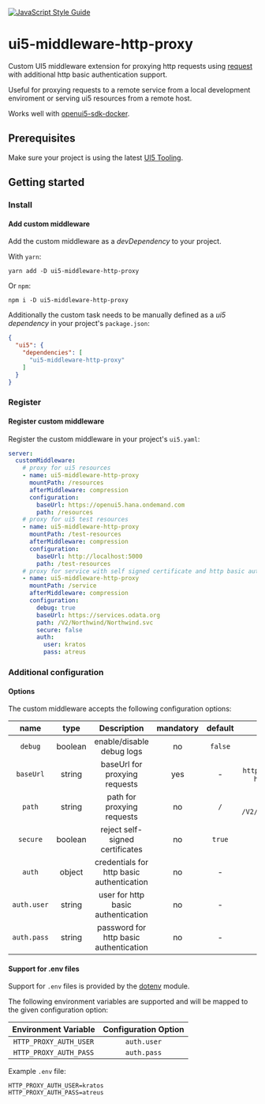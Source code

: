 [![JavaScript Style Guide](https://img.shields.io/badge/code_style-standard-brightgreen.svg)](https://standardjs.com)

# ui5-middleware-http-proxy

Custom UI5 middleware extension for proxying http requests using [request](https://github.com/request/request)
with additional http basic authentication support.

Useful for proxying requests to a remote service from a local development enviroment or serving ui5 resources from a remote host.

Works well with [openui5-sdk-docker](https://github.com/pwasem/openui5-sdk-docker).

## Prerequisites

Make sure your project is using the latest [UI5 Tooling](https://sap.github.io/ui5-tooling/pages/GettingStarted/).

## Getting started

### Install

#### Add custom middleware

Add the custom middleware as a _devDependency_ to your project.

With `yarn`:

```shell
yarn add -D ui5-middleware-http-proxy
```

Or `npm`:

```shell
npm i -D ui5-middleware-http-proxy
```

Additionally the custom task needs to be manually defined as a _ui5 dependency_ in your project's `package.json`:

```json
{
  "ui5": {
    "dependencies": [
      "ui5-middleware-http-proxy"
    ]
  }
}
```

### Register

#### Register custom middleware

Register the custom middleware in your project's `ui5.yaml`:

```yaml
server:
  customMiddleware:
    # proxy for ui5 resources
    - name: ui5-middleware-http-proxy
      mountPath: /resources
      afterMiddleware: compression
      configuration:
        baseUrl: https://openui5.hana.ondemand.com
        path: /resources
    # proxy for ui5 test resources
    - name: ui5-middleware-http-proxy
      mountPath: /test-resources
      afterMiddleware: compression
      configuration:
        baseUrl: http://localhost:5000
        path: /test-resources
    # proxy for service with self signed certificate and http basic authentication
    - name: ui5-middleware-http-proxy
      mountPath: /service
      afterMiddleware: compression
      configuration:
        debug: true
        baseUrl: https://services.odata.org
        path: /V2/Northwind/Northwind.svc
        secure: false
        auth:
          user: kratos
          pass: atreus
```

### Additional configuration

#### Options

The custom middleware accepts the following configuration options:

|    name        |   type  |                Description                | mandatory | default |                        examples                       |
|:--------------:|:-------:|:-----------------------------------------:|:---------:|:-------:|:-----------------------------------------------------:|
|   `debug`      | boolean |         enable/disable debug logs         |     no    | `false` |                     `true`, `false`                   |
|   `baseUrl`    |  string |       baseUrl for proxying requests       |    yes    |    -    | `https://services.odata.org`, `http://localhost:5000` |
|    `path`      |  string |         path for proxying requests        |     no    |   `/`   |      `/resources`, `/V2/Northwind/Northwind.svc`      |
|   `secure`     | boolean |      reject self-signed certificates      |     no    |  `true` |                     `true`, `false`                   |
|    `auth`      |  object | credentials for http basic authentication |     no    |    -    |                                                       |
| `auth.user`    |  string |     user for http basic authentication    |     no    |    -    |                        `kratos`                       |
| `auth.pass`    |  string |   password for http basic authentication  |     no    |    -    |                        `atreus`                       |

#### Support for .env files

Support for `.env` files is provided by the [dotenv](https://github.com/motdotla/dotenv) module.

The following environment variables are supported and will be mapped to the given configuration option:

| Environment Variable   | Configuration Option |
|:----------------------:|:--------------------:|
| `HTTP_PROXY_AUTH_USER` | `auth.user`          |
| `HTTP_PROXY_AUTH_PASS` | `auth.pass`          |

Example `.env` file:

```shell
HTTP_PROXY_AUTH_USER=kratos
HTTP_PROXY_AUTH_PASS=atreus
```
